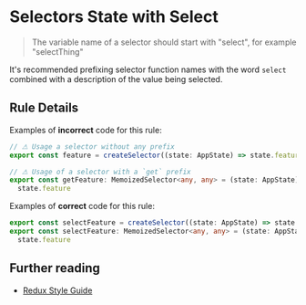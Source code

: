 # Selectors State with Select

> The variable name of a selector should start with "select", for example "selectThing"

It's recommended prefixing selector function names with the word `select` combined with a description of the value being selected.

## Rule Details

Examples of **incorrect** code for this rule:

```ts
// ⚠ Usage a selector without any prefix
export const feature = createSelector((state: AppState) => state.feature)

// ⚠ Usage of a selector with a `get` prefix
export const getFeature: MemoizedSelector<any, any> = (state: AppState) =>
  state.feature
```

Examples of **correct** code for this rule:

```ts
export const selectFeature = createSelector((state: AppState) => state.feature)
export const selectFeature: MemoizedSelector<any, any> = (state: AppState) =>
  state.feature
```

## Further reading

- [Redux Style Guide](https://redux.js.org/style-guide/style-guide#name-selector-functions-as-selectthing)
